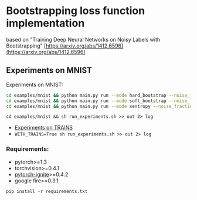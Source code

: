 # Bootstrapping loss function implementation
based on "Training Deep Neural Networks on Noisy Labels with Bootstrapping"
[https://arxiv.org/abs/1412.6596](https://arxiv.org/abs/1412.6596)


## Experiments on MNIST

Experiments on MNIST:
```bash
cd examples/mnist && python main.py run --mode hard_bootstrap --noise_fraction=0.45
cd examples/mnist && python main.py run --mode soft_bootstrap --noise_fraction=0.45
cd examples/mnist && python main.py run --mode xentropy --noise_fraction=0.45
```

```
cd examples/mnist && sh run_experiments.sh >> out 2> log
```

- [Experiments on TRAINS](https://app.ignite.trains.allegro.ai/projects/276a39e824794d1093ecddd8b2afb8d0) 
- `WITH_TRAINS=True sh run_experiments.sh >> out 2> log`

### Requirements:

- pytorch>=1.3
- torchvision>=0.4.1
- [pytorch-ignite](https://github.com/pytorch/ignite)>=0.4.2
- google fire>=0.3.1

```
pip install -r requirements.txt
```
